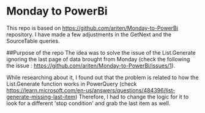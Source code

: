 # Monday to PowerBi

This repo is based on https://github.com/ariten/Monday-to-PowerBi repository. I have made a few adjustments in the GetNext and the SourceTable queries.

##Purpose of the repo
The idea was to solve the issue of the List.Generate ignoring the last page of data brought from Monday (check the following the issue : https://github.com/ariten/Monday-to-PowerBi/issues/1).

While researching about it, I found out that the problem is related to how the List.Generate function works in PowerQuery (check https://learn.microsoft.com/en-us/answers/questions/484396/list-generate-missing-last-item)
Therefore, I had to change the logic for it to look for a different 'stop condition' and grab the last item as well.



